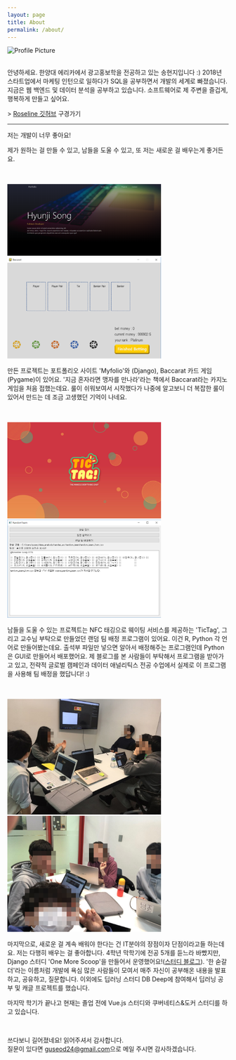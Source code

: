 ```yaml
---
layout: page
title: About
permalink: /about/
---
```


<img src="{{ site.baseurl }}/assets/profile.png" style="padding-bottom:0 !important;" title="Profile Picture" class="profile">

<br>
<br>

안녕하세요. 한양대 에리카에서 광고홍보학을 전공하고 있는 송현지입니다 :) 
2018년 스타트업에서 마케팅 인턴으로 일하다가 SQL을 공부하면서 개발의 세계로 빠졌습니다. 
지금은 웹 백엔드 및 데이터 분석을 공부하고 있습니다. 소프트웨어로 제 주변을 즐겁게, 행복하게 만들고 싶어요. 

\> [Roseline 깃허브](https://github.com/roseline124) 구경가기
<br>

<hr>

저는 개발이 너무 좋아요!

제가 원하는 걸 만들 수 있고, 남들을 도울 수 있고, 또 저는 새로운 걸 배우는게 좋거든요.

<br>
<br>


<img src="/assets/images/myfolio.PNG" style="width:350px; marign-right:20px; display:inline">
<img src="/assets/images/baccarat.PNG" style="width:350px; display:inline">

<br>

만든 프로젝트는 포트폴리오 사이트 'Myfolio'와 (Django), Baccarat 카드 게임(Pygame)이 있어요. '지금 혼자라면 맹자를 만나라'라는 책에서 Baccarat라는 카지노 게임을 처음 접했는데요. 룰이 쉬워보여서 시작했다가 나중에 알고보니 더 복잡한 룰이 있어서 만드는 데 조금 고생했던 기억이 나네요. 

<br>
<br>


<img src="/assets/images/tigtag.jpg" style="width:350px; marign-right:20px; display:inline">
<img src="/assets/images/random_team.PNG" style="width:350px; display:inline">

<br>

남들을 도울 수 있는 프로젝트는 NFC 태깅으로 웨이팅 서비스를 제공하는 'TicTag', 그리고 교수님 부탁으로 만들었던 랜덤 팀 배정 프로그램이 있어요. 이건 R, Python 각 언어로 만들어봤는데요. 출석부 파일만 넣으면 알아서 배정해주는 프로그램인데 Python은 GUI로 만들어서 배포했어요. 제 블로그를 본 사람들이 부탁해서 프로그램을 받아가고 있고, 전략적 글로벌 캠페인과 데이터 애널리틱스 전공 수업에서 실제로 이 프로그램을 사용해 팀 배정을 했답니다! :) 

<br>
<br>
<img src="/assets/images/onemore_template2.jpg" style="width:350px; marign-right:20px; display:inline" alt="onemorescoop">
<img src="/assets/images/dbdeep.jpg" style="width:350px; display:inline">

<br>

마지막으로, 새로운 걸 계속 배워야 한다는 건 IT분야의 장점이자 단점이라고들 하는데요. 저는 다행히 배우는 걸 좋아합니다. 4학년 막학기에 전공 5개를 듣느라 바빴지만, Django 스터디 'One More Scoop'을 만들어서 운영했어요!([스터디 블로그](https://djangoHY.github.io)). '한 숟갈 더'라는 이름처럼 개발에 욕심 많은 사람들이 모여서 매주 자신이 공부해온 내용을 발표하고, 공유하고, 질문합니다. 이외에도 딥러닝 스터디 DB Deep에 참여해서 딥러닝 공부 및 캐글 프로젝트를 했습니다.

마지막 학기가 끝나고 현재는 졸업 전에 Vue.js 스터디와 쿠버네티스&도커 스터디를 하고 있습니다. 

<br>

쓰다보니 길어졌네요! 읽어주셔서 감사합니다. <br>
질문이 있다면 [guseod24@gmail.com](guseod24@gmail.com)으로 메일 주시면 감사하겠습니다. 

[로켓펀치]: https://www.rocketpunch.com/@guseod24
[네이버 블로그]: https://blog.naver.com/guseod24
[깃허브]: https://github.com/roseline124

<br>
<br>

